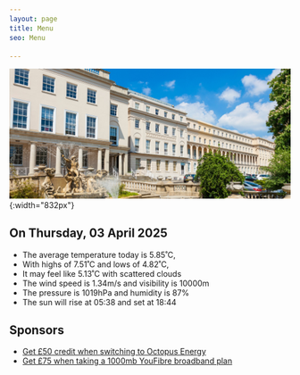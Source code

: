 ```yaml
---
layout: page
title: Menu
seo: Menu

---
```


![Logo](/images/logo.jpg){:width="832px"}

<!-- weather_marker starts -->
## On Thursday, 03 April 2025

- The average temperature today is 5.85˚C,
- With highs of 7.51˚C and lows of 4.82˚C,
- It may feel like 5.13˚C with scattered clouds
- The wind speed is 1.34m/s and visibility is 10000m
- The pressure is 1019hPa and humidity is 87%
- The sun will rise at 05:38 and set at 18:44

<!-- weather_marker ends -->

## Sponsors

- [Get £50 credit when switching to Octopus Energy](https://bit.ly/3oD1nnS)
- [Get £75 when taking a 1000mb YouFibre broadband plan](https://aklam.io/91zWhU?)



